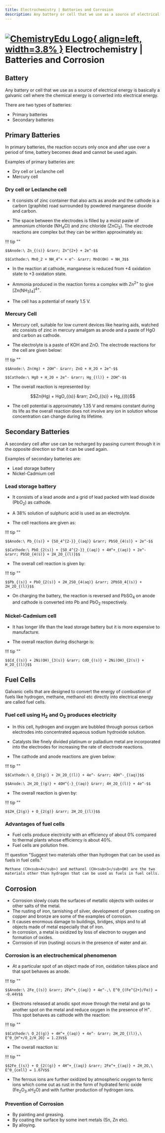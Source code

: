 ```yaml
---
title: Electrochemistry | Batteries and Corrosion
description: Any battery or cell that we use as a source of electrical energy is basically a galvanic cell where the chemical energy is converted into electrical energy.
---
```


# [![ChemistryEdu Logo](../../images/favicon.svg){ align=left, width=3.8% }](../../index.md)  Electrochemistry | Batteries and Corrosion

## Battery

Any battery or cell that we use as a source of electrical energy is basically a galvanic cell where the chemical energy is converted into electrical energy.

There are two types of batteries:

* Primary batteries
* Secondary batteries

## Primary Batteries

In primary batteries, the reaction occurs only once and after use over a period of time, battery becomes dead and cannot be used again.

Examples of primary batteries are:

* Dry cell or Leclanche cell
* Mercury cell

### Dry cell or Leclanche cell

* It consists of zinc container that also acts as anode and the cathode is a carbon (graphite) road surrounded by powdered manganese dioxide and carbon.

* The space between the electrodes is filled by a moist paste of ammonium chloride (NH<sub>4</sub>Cl) and zinc chloride (ZnCl<sub>2</sub>). The electrode reactions are complex but they can be written approximately as:

!!! tip ""

    $$Anode:\ Zn_{(s)} &rarr; Zn^{2+} + 2e^-$$

    $$Cathode:\ MnO_2 + NH_4^+ + e^- &rarr; MnO(OH) + NH_3$$

* In the reaction at cathode, manganese is reduced from +4 oxidation state to +3 oxidation state.

* Ammonia produced in the reaction forms a complex with Zn<sup>2+</sup> to give [Zn(NH<sub>3</sub>)<sub>4</sub>]<sup>4+</sup>.

* The cell has a potential of nearly 1.5 V.

### Mercury Cell

* Mercury cell, suitable for low current devices like hearing aids, watched etc consists of zinc in mercury amalgam as anode and a paste of HgO and carbon as cathode.

* The electrolyte is a paste of KOH and ZnO. The electrode reactions for the cell are given below:

!!! tip ""

    $$Anode:\ Zn(Hg) + 2OH^- &rarr; ZnO + H_2O + 2e^-$$

    $$Cathode:\ HgO + H_2O + 2e^- &rarr; Hg_{(l)} + 2OH^-$$

* The overall reaction is represented by:

$$Zn(Hg) + HgO_{(s)} &rarr; ZnO_{(s)} + Hg_{(l)}$$

* The cell potential is approximately 1.35 V and remains constant during its life as the overall reaction does not involve any ion in solution whose concentration can change during its lifetime.

## Secondary Batteries

A secondary cell after use can be recharged by passing current through it in the opposite direction so that it can be used again.

Examples of secondary batteries are:

* Lead storage battery
* Nickel-Cadmium cell

### Lead storage battery

* It consists of a lead anode and a grid of lead packed with lead dioxide (PbO<sub>2</sub>) as cathode.

* A 38% solution of sulphuric acid is used as an electrolyte.

* The cell reactions are given as:

!!! tip ""

    $$Anode:\ Pb_{(s)} + {SO_4^{2-}}_{(aq)} &rarr; PbSO_{4(s)} + 2e^-$$

    $$Cathode:\ PbO_{2(s)} + {SO_4^{2-}}_{(aq)} + 4H^+_{(aq)} + 2e^- &rarr; PbSO_{4(s)} + 2H_2O_{(l)}$$

* The overall cell reaction is given by:

!!! tip ""

    $$Pb_{(s)} + PbO_{2(s)} + 2H_2SO_{4(aq)} &rarr; 2PbSO_4{(s)} + 2H_2O_{(l)}$$

* On charging the battery, the reaction is reversed and PbSO<sub>4</sub> on anode and cathode is converted into Pb and PbO<sub>2</sub> respectively.

### Nickel-Cadmium cell

* It has longer life than the lead storage battery but it is more expensive to manufacture.

* The overall reaction during discharge is:

!!! tip ""

    $$Cd_{(s)} + 2Ni(OH)_{3(s)} &rarr; CdO_{(s)} + 2Ni(OH)_{2(s)} + H_2O_{(l)}$$

## Fuel Cells

Galvanic cells that are designed to convert the energy of combustion of fuels like hydrogen, methane, methanol etc directly into electrical energy are called fuel cells.</p>

### Fuel cell using H<sub>2</sub> and O<sub>2</sub> produces electricity

* In this cell, hydrogen and oxygen are bubbled through porous carbon electrodes into concentrated aqueous sodium hydroxide solution.

* Catalysts like finely divided platinum or palladium metal are incorporated into the electrodes for increasing the rate of electrode reactions.

* The cathode and anode reactions are given below:

!!! tip ""

    $$Cathode:\ O_{2(g)} + 2H_2O_{(l)} + 4e^- &rarr; 4OH^-_{(aq)}$$

    $$Anode:\ 2H_2O_{(g)} + 4OH^{-}_{(aq)} &rarr; 4H_2O_{(l)} + 4e^-$$

* The overall reaction is given by:

!!! tip ""

    $$2H_{2(g)} + O_{2(g)} &rarr; 2H_2O_{(l)}$$

### Advantages of fuel cells

* Fuel cells produce electricity with an efficiency of about 0% compared to thermal plants whose efficiency is about 40%.
* Fuel cells are pollution free.

!!! question "Suggest two materials other than hydrogen that can be used as fuels in fuel cells."

    Methane (CH<sub>4</sub>) and methanol (CH<sub>3</sub>OH) are the two materials other than hydrogen that can be used as fuels in fuel cells.

## Corrosion

* Corrosion slowly coats the surfaces of metallic objects with oxides or other salts of the metal.
* The rusting of iron, tarnishing of silver, development of green coating on copper and bronze are some of the examples of corrosion.
* It causes enormous damage to buildings, bridges, ships and to all objects made of metal especially that of iron.
* In corrosion, a metal is oxidized by loss of electron to oxygen and formation of oxides.
* Corrosion of iron (rusting) occurs in the presence of water and air.

### Corrosion is an electrochemical phenomenon

* At a particular spot of an object made of iron, oxidation takes place and that spot behaves as anode.

!!! tip ""

    $$Anode:\ 2Fe_{(s)} &rarr; 2Fe^+_{(aq)} + 4e^-,\ E^0_{(Fe^{2+}/Fe)} = -0.44V$$

* Electrons released at anodic spot move through the metal and go to another spot on the metal and reduce oxygen in the presence of H<sup>+</sup>. This spot behaves as cathode with the reaction:

!!! tip ""

    $$Cathode:\ O_2{(g)} + 4H^+_{(aq)} + 4e^- &rarr; 2H_2O_{(l)},\ E^0_{H^+/O_2/H_2O} = 1.23V$$

* The overall reaction is:

!!! tip ""

    $$2Fe_{(s)} + O_{2((g)} + 4H^+_{(aq)} &rarr; 2Fe^+_{(aq)} + 2H_2O,\ E^0_{cell} = 1.67V$$

* The ferrous ions are further oxidized by atmospheric oxygen to ferric ions which come out as rust in the form of hydrated ferric oxide (Fe<sub>2</sub>O<sub>3</sub>.xH<sub>2</sub>O) and with further production of hydrogen ions.

### Prevention of Corrosion

* By painting and greasing.
* By coating the surface by some inert metals (Sn, Zn etc).
* By alloying.
